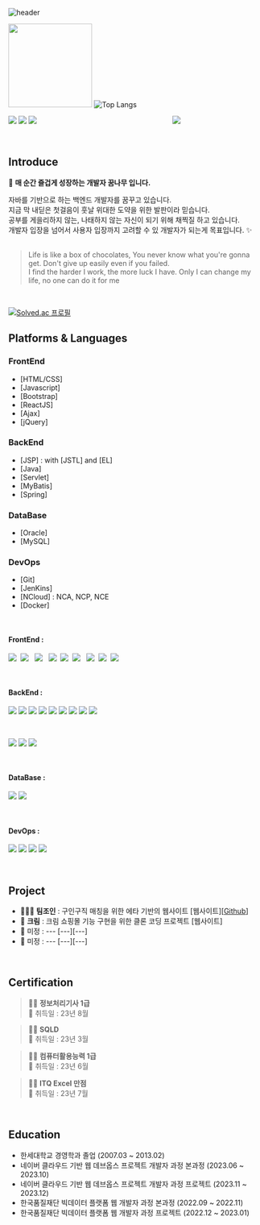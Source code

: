 ![header](https://capsule-render.vercel.app/api?type=wave&color=timeAuto&height=300&section=header&text=Choi's%20Github&fontSize=90)

<img height="166em" src="https://github-readme-stats.vercel.app/api?username=Manchany777&show_icons=true&hide_border=true&&count_private=true&include_all_commits=true&theme=radical" />   ![Top Langs](https://github-readme-stats.vercel.app/api/top-langs/?username=Manchany777&layout=compact&hide_border=true&theme=radical)

<div> 
  <p>
  <a href="https://manchan777.tistory.com/" target="_blank"><img src="https://img.shields.io/badge/Blog-DD0B78?style=flat-square&logo=GitHub%20Sponsors&logoColor=white"/></a>
  <a href="mailto:cbkdevelop57@gmail.com" target="_blank"><img src="https://img.shields.io/badge/cbkdevelop57@gmail.com-EA4335?style=flat-square&logo=Gmail&logoColor=white"/></a>
  <a href="https://www.linkedin.com/in/bg-choi-482419278//" target="_blank"><img src="https://img.shields.io/badge/bg-choi-0A66C2?style=flat-square&logo=Linkedin&logoColor=white"/></a>&emsp;&emsp;&emsp;&emsp;&emsp;&emsp;&emsp;&emsp;&emsp;&emsp;&emsp;&emsp;&emsp;&emsp;&emsp;&emsp;&emsp;&emsp;&emsp;
  <a href="https://hits.seeyoufarm.com" ><img src="https://hits.seeyoufarm.com/api/count/incr/badge.svg?url=https%3A%2F%2Fgithub.com%2FManchany777%2Fhit-counter&count_bg=%23ADEDE6&title_bg=%23555555&icon=github.svg&icon_color=%236CB7EA&title=hits&edge_flat=false"/></a>
  </p>
<br/>
 
## Introduce

👋 <b>매 순간 즐겁게 성장하는 개발자 꿈나무 입니다.</b>

<p>
  자바를 기반으로 하는 백엔드 개발자를 꿈꾸고 있습니다.<br/>
  지금 막 내딛은 첫걸음이 훗날 위대한 도약을 위한 발판이라 믿습니다.<br/>
  공부를 게을리하지 않는, 나태하지 않는 자신이 되기 위해 채찍질 하고 있습니다.<br/>
  개발자 입장을 넘어서 사용자 입장까지 고려할 수 있 개발자가 되는게 목표입니다. ✨ <br/><br/>
</p>
 
> Life is like a box of chocolates, You never know what you're gonna get. 
> Don't give up easily even if you failed.<br>
> I find the harder I work, the more luck I have.
> Only I can change my life, no one can do it for me

<br>

[![Solved.ac
프로필](http://mazassumnida.wtf/api/mini/generate_badge?boj=bestmtni)](https://solved.ac/bestmtni)

## Platforms & Languages

### FrontEnd
- [HTML/CSS]
- [Javascript] 
- [Bootstrap]
- [ReactJS]
- [Ajax]
- [jQuery]

### BackEnd
- [JSP] : with [JSTL] and [EL]
- [Java]
- [Servlet]
- [MyBatis]
- [Spring]

### DataBase
- [Oracle]
- [MySQL]

### DevOps
- [Git]
- [JenKins]
- [NCloud] : NCA, NCP, NCE
- [Docker]

<br/>
<p>
<h4>FrontEnd : </h4>
  <img src="https://img.shields.io/badge/html5-E34F26?style=flat&logo=html5&logoColor=white"/>&nbsp;
  <img src="https://img.shields.io/badge/css-1572B6?style=flat&logo=css3&logoColor=white"> &nbsp;
  <img src="https://img.shields.io/badge/javascript-F7DF1E?style=flat&logo=javascript&logoColor=white"> &nbsp;
  <img src="https://img.shields.io/badge/bootstrap-7952B3?style=flat&logo=bootstrap&logoColor=white">&nbsp;
  <img src="https://img.shields.io/badge/React-61DAFB?style=flat&logo=React&logoColor=white">&nbsp;
  <img src="https://img.shields.io/badge/AJAX-5BD5F5?style=flat&logo=AJAX&logoColor=white"> &nbsp;
  <img src="https://img.shields.io/badge/JSON-000000?style=flat&logo=JSON&logoColor=white">&nbsp;
  <img src="https://img.shields.io/badge/XML-FFC300?style=flat&logo=XML&logoColor=white">&nbsp;
  <img src="https://img.shields.io/badge/jquery-0769AD?style=flat&logo=jquery&logoColor=white">
</p>
<br/>
<p>
<h4>BackEnd : </h4>
  <img src="https://img.shields.io/badge/Java-007396?style=flat&logo=Java&logoColor=white"> 
  <img src="https://img.shields.io/badge/JSP-A57EF9?style=flat&logo=JSP&logoColor=white"> 
  <img src="https://img.shields.io/badge/JSTL-A57EF9?style=flat&logo=JSTL&logoColor=white">
  <img src="https://img.shields.io/badge/EL-A57EF9?style=flat&logo=EL&logoColor=white"> 
  <img src="https://img.shields.io/badge/Servlet-E34F26?style=flat&logo=Servlet&logoColor=white"> 
  <img src="https://img.shields.io/badge/MyBatis-E34F26?style=flat&logo=MyBatis&logoColor=white">
  <img src="https://img.shields.io/badge/Spring-6DB33F?style=flat&logo=Spring&logoColor=white"> 
  <img src="https://img.shields.io/badge/Spring MVC-6DB33F?style=flat&logo=Spring&logoColor=white"> 
  <img src="https://img.shields.io/badge/SpringBoot-6DB33F?style=flat&logo=SpringBoot&logoColor=white"> 
</p>  
<br>
<p>
  <img src="https://img.shields.io/badge/Maven-C71A36?style=flat&logo=apachemaven&logoColor=white"> 
  <img src="https://img.shields.io/badge/Gradle-02303A?style=flat&logo=Gradle&logoColor=white"> 
  <img src="https://img.shields.io/badge/Lombok-092E20?style=flat&logo=Lombok&logoColor=white"> 
</p>
<br>
<p>
<h4>DataBase : </h4>
  <img src="https://img.shields.io/badge/Oracle-F80000?style=flat&logo=Oracle&logoColor=white"> 
  <img src="https://img.shields.io/badge/MySQL-4479A1?style=flat&logo=MySQL&logoColor=white"> 
</p>
<br/>
<p>
<h4>DevOps : </h4>
  <img src="https://img.shields.io/badge/git-F05032?style=flat&logo=git&logoColor=white">
  <img src="https://img.shields.io/badge/github-181717?style=flat&logo=github&logoColor=white">
  <img src="https://img.shields.io/badge/Jenkins-D24939?style=flat&logo=jenkins&logoColor=white">
  <img src="https://img.shields.io/badge/Docker-2496ED?style=flat&logo=Docker&logoColor=white">
</p>
</div>
</div>

<br/>

## Project

- 🧑🏻‍💻 <b>팀조인</b> : 구인구직 매칭을 위한 에타 기반의 웹사이트 [웹사이트][<a href="https://github.com/Manchany777/myproject" target="_blank">Github</a>]
- 🔋 <b>크림</b> : 크림 쇼핑몰 기능 구현을 위한 클론 코딩 프로젝트 [웹사이트]
- 🌾 미정 : --- [---][---]
- 🎨 미정 : --- [---][---]

<br>

## Certification

> 🙋‍♀️ <b>정보처리기사 1급</b><br/>
> 📆 취득일 : 23년 8월

> 🙋‍♂️ <b>SQLD</b><br/>
> 📆 취득일 : 23년 3월

> 🙆‍♂️ <b>컴퓨터활용능력 1급</b><br/>
> 📆 취득일 : 23년 6월

> 🙆‍♀️ <b>ITQ Excel 만점</b><br/>
> 📆 취득일 : 23년 7월

<br>

## Education

- 한세대학교 경영학과 졸업 (2007.03 ~ 2013.02)
- 네이버 클라우드 기반 웹 데브옵스 프로젝트 개발자 과정 본과정 (2023.06 ~ 2023.10)
- 네이버 클라우드 기반 웹 데브옵스 프로젝트 개발자 과정 프로젝트 (2023.11 ~ 2023.12)
- 한국품질재단 빅데이터 플랫폼 웹 개발자 과정 본과정 (2022.09 ~ 2022.11)
- 한국품질재단 빅데이터 플랫폼 웹 개발자 과정 프로젝트 (2022.12 ~ 2023.01)


<!--
**Manchany777/Manchany777** is a ✨ _special_ ✨ repository because its `README.md` (this file) appears on your GitHub profile.

Here are some ideas to get you started:

- 🔭 I’m currently working on ...
- 🌱 I’m currently learning ...
- 👯 I’m looking to collaborate on ...
- 🤔 I’m looking for help with ...
- 💬 Ask me about ...
- 📫 How to reach me: ...
- 😄 Pronouns: ...
- ⚡ Fun fact: ...
-->

<!--
## Reference

https://github.com/beomsoo0#-experiences
https://github.com/YooHyeok
[![백준 코드](https://github.com/mazassumnida/mazassumnida)
[![마크다운 온라인 코딩 사이트]https://dillinger.io/
[![심플 아이]https://simpleicons.org/

## Plugins

Dillinger is currently extended with the following plugins.
Instructions on how to use them in your own application are linked below.

| Plugin | README |
| ------ | ------ |
| Dropbox | [plugins/dropbox/README.md][PlDb] |
| GitHub | [plugins/github/README.md][PlGh] |
| Google Drive | [plugins/googledrive/README.md][PlGd] |
| OneDrive | [plugins/onedrive/README.md][PlOd] |
| Medium | [plugins/medium/README.md][PlMe] |
| Google Analytics | [plugins/googleanalytics/README.md][PlGa] |
-->
